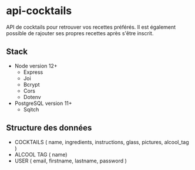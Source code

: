 # api-cocktails

<description>

API de cocktails pour retrouver vos recettes préférés. Il est également possible de rajouter ses propres recettes après s'être inscrit.

<description>

## Stack

- Node version 12+
  - Express
  - Joi
  - Bcrypt
  - Cors
  - Dotenv
- PostgreSQL version 11+
  - Sqitch

## Structure des données

- COCKTAILS ( name, ingredients, instructions, glass, pictures, alcool_tag )
- ALCOOL TAG ( name)
- USER ( email, firstname, lastname, password )